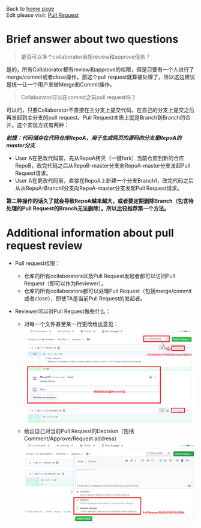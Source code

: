 Back to [home page](README.md)  
Edit please visit: [Pull Request](https://github.com/BBong119/bbong119.github.io/blob/master/pullRequest.md)  


# Brief answer about two questions
> 是否可以多个collaborator承担review和approve任务？  
  
是的，所有Collaborator都有review和approve的权限，但是只要有一个人进行了merge/commit或者close操作，那这个pull request就算被处理了。所以这边建议是统一让一个用户来做Merge和Commit操作。  


> Collaborator可以在commit之前pull request吗？  

可以的，只要Collaborator不直接在主分支上提交代码，在自己的分支上提交之后再发起到主分支的pull request。Pull Request本质上就是Branch到Branch的合并。这个实现方式有两种：

***前提：代码储存在代码仓库RepoA，用于生成网页的源码的分支是RepoA的master分支*** 
* User A在更改代码前，先从RepoA拷贝（一键fork）当前仓库到新的仓库RepoB，改完代码之后从RepoB-master分支向RepoA-master分支发起Pull Request请求。  
* User A在更改代码前，直接在RepoA上新建一个分支Branch1，改完代码之后从从RepoA-Branch1分支向RepoA-master分支发起Pull Request请求。  
  
**第二种操作的话久了就会导致RepoA越来越大，或者要定期删除Branch（包含待处理的Pull Request的Branch无法删除）。所以比较推荐第一个方法。**


# Additional information about pull request review  

* Pull request权限：
    - 仓库的所有collaborators以及Pull Request发起者都可以访问Pull Request（即可以作为Reviewer）。
    - 仓库的所有collaborators都可以处理Pull Request（包括merge/commit或者close），即使TA是当前Pull Request的发起者。
 
* Reviewer可以对Pull Request做些什么：
    - 对每一个文件甚至某一行更改给出意见：
![image loading failed](/pullRequestSrcPic/pullRequestReview.PNG)  
    - 给出自己对当前Pull Request的Decision（包括Comment/Approve/Request address）
![image loading failed](/pullRequestSrcPic/finalDecision.PNG)  
